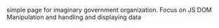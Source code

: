 simple page for imaginary government organization. Focus on JS DOM Manipulation and handling and displaying data
